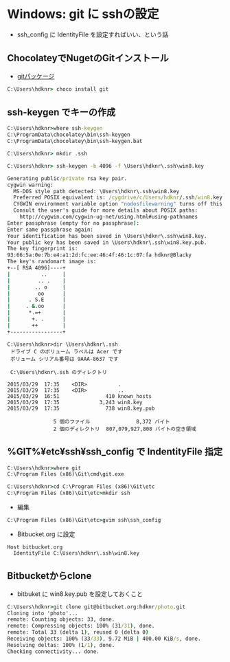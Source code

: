 # Windows: git に sshの設定

- ssh_config に IdentityFile を設定すればいい、という話

## ChocolateyでNugetのGitインストール

- [gitパッケージ](https://chocolatey.org/packages/git)

~~~bat
C:\Users\hdknr> choco install git
~~~

## ssh-keygen でキーの作成

~~~bat
C:\Users\hdknr>where ssh-keygen
C:\ProgramData\chocolatey\bin\ssh-keygen
C:\ProgramData\chocolatey\bin\ssh-keygen.bat
~~~

~~~bat
C:\Users\hdknr> mkdir .ssh
~~~

~~~bat
C:\Users\hdknr> ssh-keygen -b 4096 -f \Users\hdknr\.ssh\win8.key

Generating public/private rsa key pair.
cygwin warning:
  MS-DOS style path detected: \Users\hdknr\.ssh\win8.key
  Preferred POSIX equivalent is: /cygdrive/c/Users/hdknr/.ssh/win8.key
  CYGWIN environment variable option "nodosfilewarning" turns off this warning.
  Consult the user's guide for more details about POSIX paths:
    http://cygwin.com/cygwin-ug-net/using.html#using-pathnames
Enter passphrase (empty for no passphrase):
Enter same passphrase again:
Your identification has been saved in \Users\hdknr\.ssh\win8.key.
Your public key has been saved in \Users\hdknr\.ssh\win8.key.pub.
The key fingerprint is:
93:66:5a:0e:7b:e4:a1:2d:fc:ee:46:4f:46:1c:07:fa hdknr@Blacky
The key's randomart image is:
+--[ RSA 4096]----+
|          ..     |
|         .. .    |
|        .. o     |
|         oo      |
|      . S.E      |
|     . &.oo      |
|      *.=+       |
|       +. .      |
|       ++        |
+-----------------+

~~~

~~~
C:\Users\hdknr>dir \Users\hdknr\.ssh
 ドライブ C のボリューム ラベルは Acer です
 ボリューム シリアル番号は 9AAA-8637 です

 C:\Users\hdknr\.ssh のディレクトリ

2015/03/29  17:35    <DIR>          .
2015/03/29  17:35    <DIR>          ..
2015/03/29  16:51               410 known_hosts
2015/03/29  17:35             3,243 win8.key
2015/03/29  17:35               738 win8.key.pub

               5 個のファイル               8,372 バイト
               2 個のディレクトリ  807,079,927,808 バイトの空き領域
~~~

## %GIT%¥etc¥ssh¥ssh_config で IndentityFile 指定

~~~bat
C:\Users\hdknr>where git
C:\Program Files (x86)\Git\cmd\git.exe
~~~

~~~bat
C:\Users\hdknr>cd C:\Program Files (x86)\Git\etc
C:\Program Files (x86)\Git\etc>mkdir ssh
~~~

- 編集

~~~bat
C:\Program Files (x86)\Git\etc>gvim ssh\ssh_config
~~~

- Bitbucket.org に設定

~~~
Host bitbucket.org
  IdentityFile C:\Users\hdknr\.ssh\win8.key
~~~

## Bitbucketからclone

- bitbuket に win8.key.pub を設定しておくこと

~~~bat
C:\Users\hdknr>git clone git@bitbucket.org:hdknr/photo.git
Cloning into 'photo'...
remote: Counting objects: 33, done.
remote: Compressing objects: 100% (31/31), done.
remote: Total 33 (delta 1), reused 0 (delta 0)
Receiving objects: 100% (33/33), 9.72 MiB | 400.00 KiB/s, done.
Resolving deltas: 100% (1/1), done.
Checking connectivity... done.
~~~
